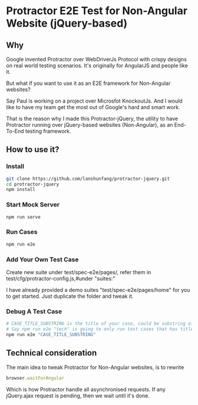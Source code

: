# Protractor E2E Test for Non-Angular Website (jQuery-based)

## Why

Google invented Protractor over WebDriverJs Protocol with crispy designs on real world testing scenarios. It's originally for AngularJS and people like it.

But what if you want to use it as an E2E framework for Non-Angular websites? 

Say Paul is working on a project over Microsfot KnockoutJs. And I would like to have my team get the most out of Google's hard and smart work.

That is the reason why I made this Protractor-jQuery, the utility to have Protractor running over jQuery-based websites (Non-Angular), as an End-To-End testing framework.

## How to use it?

### Install
```bash
git clone https://github.com/lanshunfang/protractor-jquery.git
cd protractor-jquery
npm install
```

### Start Mock Server
```bash
npm run serve
```

### Run Cases
```bash
npm run e2e
```

### Add Your Own Test Case
Create new suite under test/spec-e2e/pages/, refer them in test/cfg/protractor-config.js,#under "suites:"

I have already provided a demo suites "test/spec-e2e/pages/home" for you to get started. Just duplicate the folder and tweak it.

### Debug A Test Case
```bash
# CASE_TITLE_SUBSTRING is the title of your case, could be substring of your case.
# Say npm run e2e "tech" is going to only run test cases that has title including string "tech"
npm run e2e "CASE_TITLE_SUBSTRING"
```

## Technical consideration

The main idea to tweak Protractor for Non-Angular websites, is to rewrite
```javascript
browser.waitForAngular
```
Which is how Protractor handle all asynchronised requests. If any jQuery.ajax request is pending, then we wait until it's done.
